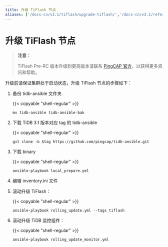 ```yaml
---
title: 升级 TiFlash 节点
aliases: ['/docs-cn/v3.1/tiflash/upgrade-tiflash/','/docs-cn/v3.1/reference/tiflash/upgrade/']
---
```


# 升级 TiFlash 节点

> **注意：**
>
> TiFlash Pre-RC 版本升级到更高版本请联系 [PingCAP 官方](mailto:info@pingcap.com)，以获得更多资讯和帮助。

升级前请保证集群处于启动状态，升级 TiFlash 节点的步骤如下：

1. 备份 tidb-ansible 文件夹

    {{< copyable "shell-regular" >}}

    ```shell
    mv tidb-ansible tidb-ansible-bak
    ```

2. 下载 TiDB 3.1 版本对应 tag 的 tidb-ansible

    {{< copyable "shell-regular" >}}

    ```shell
    git clone -b $tag https://github.com/pingcap/tidb-ansible.git
    ```

3. 下载 binary

    {{< copyable "shell-regular" >}}

    ```shell
    ansible-playbook local_prepare.yml
    ```

4. 编辑 inventory.ini 文件

5. 滚动升级 TiFlash：

    {{< copyable "shell-regular" >}}

    ```shell
    ansible-playbook rolling_update.yml --tags tiflash
    ```

6. 滚动升级 TiDB 监控组件：

    {{< copyable "shell-regular" >}}

    ```shell
    ansible-playbook rolling_update_monitor.yml
    ```
